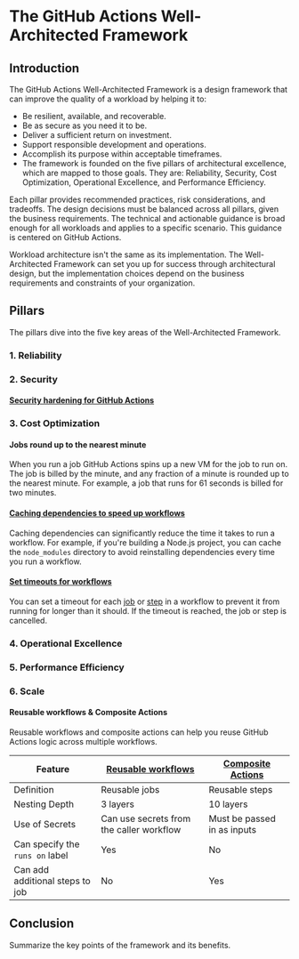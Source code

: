 # The GitHub Actions Well-Architected Framework

## Introduction

The GitHub Actions Well-Architected Framework is a design framework that can improve the quality of a workload by helping it to:

* Be resilient, available, and recoverable.
* Be as secure as you need it to be.
* Deliver a sufficient return on investment.
* Support responsible development and operations.
* Accomplish its purpose within acceptable timeframes.
* The framework is founded on the five pillars of architectural excellence, which are mapped to those goals. They are: Reliability, Security, Cost Optimization, Operational Excellence, and Performance Efficiency.

Each pillar provides recommended practices, risk considerations, and tradeoffs. The design decisions must be balanced across all pillars, given the business requirements. The technical and actionable guidance is broad enough for all workloads and applies to a specific scenario. This guidance is centered on GitHub Actions.

Workload architecture isn't the same as its implementation. The Well-Architected Framework can set you up for success through architectural design, but the implementation choices depend on the business requirements and constraints of your organization.

## Pillars

The pillars dive into the five key areas of the Well-Architected Framework.

### 1. Reliability



### 2. Security

#### [Security hardening for GitHub Actions](https://docs.github.com/en/actions/security-guides/security-hardening-for-github-actions)

### 3. Cost Optimization

#### Jobs round up to the nearest minute

When you run a job GitHub Actions spins up a new VM for the job to run on. The job is billed by the minute, and any fraction of a minute is rounded up to the nearest minute. For example, a job that runs for 61 seconds is billed for two minutes.

#### [Caching dependencies to speed up workflows](https://docs.github.com/en/actions/using-workflows/caching-dependencies-to-speed-up-workflows)

Caching dependencies can significantly reduce the time it takes to run a workflow. For example, if you're building a Node.js project, you can cache the `node_modules` directory to avoid reinstalling dependencies every time you run a workflow.

#### [Set timeouts for workflows](https://docs.github.com/en/actions/using-workflows/workflow-syntax-for-github-actions#jobsjob_idtimeout-minutes)

You can set a timeout for each [job](https://docs.github.com/en/actions/using-workflows/workflow-syntax-for-github-actions#jobsjob_idtimeout-minutes) or [step](https://docs.github.com/en/actions/using-workflows/workflow-syntax-for-github-actions#jobsjob_idstepstimeout-minutes) in a workflow to prevent it from running for longer than it should. If the timeout is reached, the job or step is cancelled.

### 4. Operational Excellence

### 5. Performance Efficiency

### 6. Scale

#### Reusable workflows & Composite Actions

Reusable workflows and composite actions can help you reuse GitHub Actions logic across multiple workflows.

| Feature | [Reusable workflows](https://docs.github.com/en/actions/learn-github-actions/reusing-workflows) | [Composite Actions](https://docs.github.com/en/actions/creating-actions/creating-a-composite-run-steps-action) |
|---------|--------------------|-------------------|
| Definition | Reusable jobs | Reusable steps |
| Nesting Depth | 3 layers | 10 layers |
| Use of Secrets | Can use secrets from the caller workflow | Must be passed in as inputs |
| Can specify the `runs on` label | Yes | No |
| Can add additional steps to job | No | Yes |

## Conclusion

Summarize the key points of the framework and its benefits.
